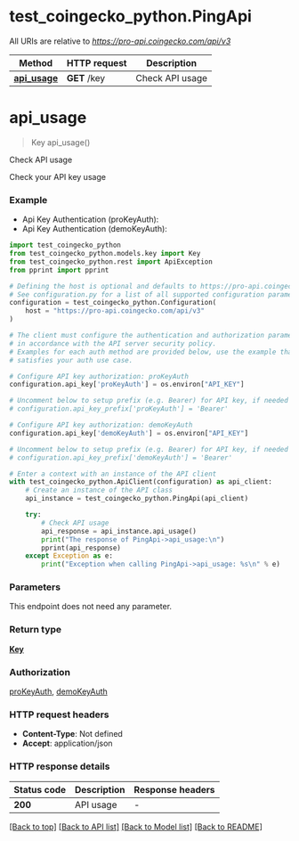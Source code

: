 # test_coingecko_python.PingApi

All URIs are relative to *https://pro-api.coingecko.com/api/v3*

Method | HTTP request | Description
------------- | ------------- | -------------
[**api_usage**](PingApi.md#api_usage) | **GET** /key | Check API usage


# **api_usage**
> Key api_usage()

Check API usage

Check your API key usage

### Example

* Api Key Authentication (proKeyAuth):
* Api Key Authentication (demoKeyAuth):

```python
import test_coingecko_python
from test_coingecko_python.models.key import Key
from test_coingecko_python.rest import ApiException
from pprint import pprint

# Defining the host is optional and defaults to https://pro-api.coingecko.com/api/v3
# See configuration.py for a list of all supported configuration parameters.
configuration = test_coingecko_python.Configuration(
    host = "https://pro-api.coingecko.com/api/v3"
)

# The client must configure the authentication and authorization parameters
# in accordance with the API server security policy.
# Examples for each auth method are provided below, use the example that
# satisfies your auth use case.

# Configure API key authorization: proKeyAuth
configuration.api_key['proKeyAuth'] = os.environ["API_KEY"]

# Uncomment below to setup prefix (e.g. Bearer) for API key, if needed
# configuration.api_key_prefix['proKeyAuth'] = 'Bearer'

# Configure API key authorization: demoKeyAuth
configuration.api_key['demoKeyAuth'] = os.environ["API_KEY"]

# Uncomment below to setup prefix (e.g. Bearer) for API key, if needed
# configuration.api_key_prefix['demoKeyAuth'] = 'Bearer'

# Enter a context with an instance of the API client
with test_coingecko_python.ApiClient(configuration) as api_client:
    # Create an instance of the API class
    api_instance = test_coingecko_python.PingApi(api_client)

    try:
        # Check API usage
        api_response = api_instance.api_usage()
        print("The response of PingApi->api_usage:\n")
        pprint(api_response)
    except Exception as e:
        print("Exception when calling PingApi->api_usage: %s\n" % e)
```



### Parameters

This endpoint does not need any parameter.

### Return type

[**Key**](Key.md)

### Authorization

[proKeyAuth](../README.md#proKeyAuth), [demoKeyAuth](../README.md#demoKeyAuth)

### HTTP request headers

 - **Content-Type**: Not defined
 - **Accept**: application/json

### HTTP response details

| Status code | Description | Response headers |
|-------------|-------------|------------------|
**200** | API usage |  -  |

[[Back to top]](#) [[Back to API list]](../README.md#documentation-for-api-endpoints) [[Back to Model list]](../README.md#documentation-for-models) [[Back to README]](../README.md)

